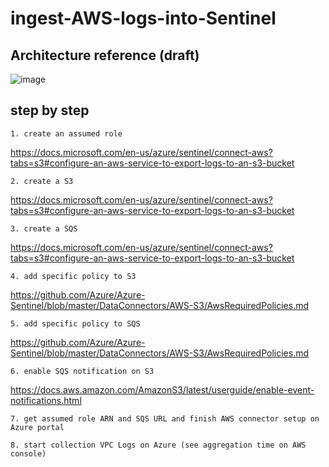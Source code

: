 # ingest-AWS-logs-into-Sentinel

## Architecture reference (draft)

![image](https://user-images.githubusercontent.com/97529152/154762225-aec74571-97ca-4a0b-b109-8a28e18ca98b.png)

## step by step

	1. create an assumed role
  https://docs.microsoft.com/en-us/azure/sentinel/connect-aws?tabs=s3#configure-an-aws-service-to-export-logs-to-an-s3-bucket
  
	2. create a S3
  https://docs.microsoft.com/en-us/azure/sentinel/connect-aws?tabs=s3#configure-an-aws-service-to-export-logs-to-an-s3-bucket
  
	3. create a SQS
  https://docs.microsoft.com/en-us/azure/sentinel/connect-aws?tabs=s3#configure-an-aws-service-to-export-logs-to-an-s3-bucket
  
	4. add specific policy to S3
  https://github.com/Azure/Azure-Sentinel/blob/master/DataConnectors/AWS-S3/AwsRequiredPolicies.md
	
	5. add specific policy to SQS
https://github.com/Azure/Azure-Sentinel/blob/master/DataConnectors/AWS-S3/AwsRequiredPolicies.md
  
	6. enable SQS notification on S3
https://docs.aws.amazon.com/AmazonS3/latest/userguide/enable-event-notifications.html
	
	7. get assumed role ARN and SQS URL and finish AWS connector setup on Azure portal
  
	8. start collection VPC Logs on Azure (see aggregation time on AWS console)
